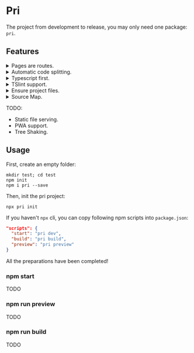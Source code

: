 # Pri

The project from development to release, you may only need one package: `pri`.

## Features

<details>
  <summary>Pages are routes.</summary>
  TODO
</details>

<details>
  <summary>Automatic code splitting.</summary>
  As long as there are two or more files under `pages`, the code splitting function will be automatically opened.

  We will automatically generate the following routing:

  ```typescript
  const srcPagesIndex = Loadable({
    loader: () => import("..."),
    loading: () => null
  })

  const srcPagesOther = Loadable({
    loader: () => import("..."),
    loading: () => null
  })
  ```
</details>

<details>
  <summary>Typescript first.</summary>
  TODO
</details>

<details>
  <summary>TSlint support.</summary>
  TODO
</details>

<details>
  <summary>Ensure project files.</summary>
  TODO
</details>

<details>
  <summary>Source Map.</summary>
  You can see output like this: `index.tsx:3`.
</details>

TODO:

- Static file serving.
- PWA support.
- Tree Shaking.

## Usage

First, create an empty folder:

```shell
mkdir test; cd test
npm init
npm i pri --save
```

Then, init the pri project:

```shell
npx pri init
```

If you haven't `npx` cli, you can copy following npm scripts into `package.json`:

```json
"scripts": {
  "start": "pri dev",
  "build": "pri build",
  "preview": "pri preview"
}
```

All the preparations have been completed!

### npm start

TODO

### npm run preview

TODO

### npm run build

TODO